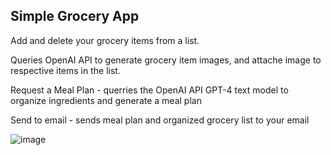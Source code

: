 ## Simple Grocery App

Add and delete your grocery items from a list.

Queries OpenAI API to generate grocery item images, and attache image to respective items in the list.

Request a Meal Plan - querries the OpenAI API GPT-4 text model to organize ingredients and generate a meal plan

Send to email - sends meal plan and organized grocery list to your email

![image](https://github.com/SeanWallach/Grocery-List-App/assets/14996765/3d19f729-f881-438a-be29-6c31c954df56)
